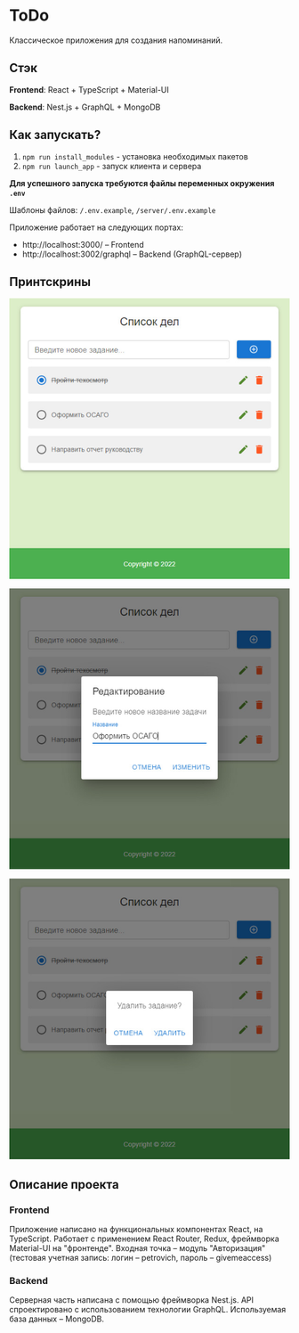 # ToDo

Классическое приложения для создания напоминаний.

## Стэк

**Frontend**: React + TypeScript + Material-UI

**Backend**: Nest.js + GraphQL + MongoDB

## Как запускать?

1. `npm run install_modules` - установка необходимых пакетов
2. `npm run launch_app` - запуск клиента и сервера

**Для успешного запуска требуются файлы переменных окружения `.env`**

Шаблоны файлов: `/.env.example`, `/server/.env.example`

Приложение работает на следующих портах:
- http://localhost:3000/  – Frontend
- http://localhost:3002/graphql  – Backend (GraphQL-сервер)

## Принтскрины

<kbd>![Список дел](printscreens/1.jpg "Список дел")</kbd>

<kbd>![Редактирование задачи](printscreens/2.jpg "Редактирование задачи")</kbd>

<kbd>![Удаление задачи](printscreens/3.jpg "Удаление задачи")</kbd>

## Описание проекта

### Frontend

Приложение написано на функциональных компонентах React, на TypeScript. Работает с применением React Router, Redux, фреймворка Material-UI на "фронтенде". Входная точка – модуль "Авторизация" (тестовая учетная запись: логин – petrovich, пароль – givemeaccess)

### Backend

Серверная часть написана с помощью фреймворка Nest.js. API спроектировано с использованием технологии GraphQL. Используемая база данных – MongoDB.
